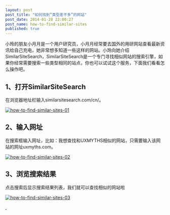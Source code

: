 ```yaml
---
layout: post
post_title: "如何找到“类型差不多”的网站"
post_date: 2014-01-28 22:00:27
post_name: how-to-find-similar-sites
published: true
---
```

小玲的朋友小月月是一个用户研究员，小月月经常要去国外的用研网站查看最新资讯给自己充电，她非常想多知道一些这样的网站。小玲向她介绍SimilarSiteSearch，SimilarSiteSearch是一个专门寻找相似网站的搜索引擎，如果你经常需要搜索一些类型相同的站点，你也可以试试这个服务，下面我们看看怎么操作吧。

## 1、打开SimilarSiteSearch

在浏览器地址栏输入similarsitesearch.com/cn/。

[![how-to-find-similar-sites-01](http://7arnhx.com1.z0.glb.clouddn.com/wp-content/uploads/2014/01/how-to-find-similar-sites-01.jpg)](http://7arnhx.com1.z0.glb.clouddn.com/wp-content/uploads/2014/01/how-to-find-similar-sites-01.jpg)

## 2、输入网址

在搜索框输入网址，比如：我想查找和UXMYTHS相似的网站，只需要输入该网站的网址uxmyths.com。

[![how-to-find-similar-sites-02](http://7arnhx.com1.z0.glb.clouddn.com/wp-content/uploads/2014/01/how-to-find-similar-sites-02.jpg)](http://7arnhx.com1.z0.glb.clouddn.com/wp-content/uploads/2014/01/how-to-find-similar-sites-03.jpg)


## 3、浏览搜索结果

点击搜索后显示搜索结果列表，我们就可以查找相似的网站啦

[![how-to-find-similar-sites-03](http://7arnhx.com1.z0.glb.clouddn.com/wp-content/uploads/2014/01/how-to-find-similar-sites-03.jpg)](http://7arnhx.com1.z0.glb.clouddn.com/wp-content/uploads/2014/01/how-to-find-similar-sites-03.jpg)

[ ](http://7arnhx.com1.z0.glb.clouddn.com/wp-content/uploads/2014/01/how-to-find-similar-sites-02.jpg)